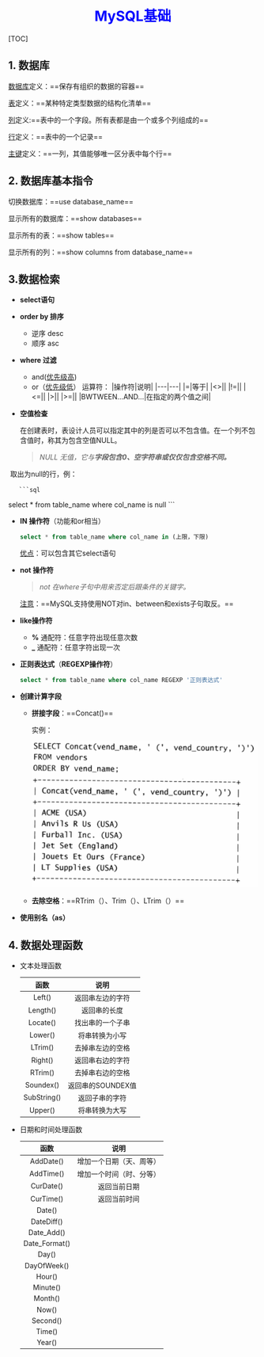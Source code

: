 <center><h1 style="color:blue">MySQL基础</h1></center>

[TOC]

## 1. 数据库

<u>数据库</u>定义：==保存有组织的数据的容器==

<u>表</u>定义：==某种特定类型数据的结构化清单==

<u>列</u>定义:==表中的一个字段。所有表都是由一个或多个列组成的==

<u>行</u>定义：==表中的一个记录==

<u>主键</u>定义：==一列，其值能够唯一区分表中每个行==

## 2. 数据库基本指令

切换数据库：==use database_name==

显示所有的数据库：==show databases==

显示所有的表：==show tables==

显示所有的列：==show columns from database_name==

## 3.数据检索
- **select语句**
- **order by 排序**
  - 逆序 desc
  - 顺序 asc
- **where 过滤**
  - and(<u>优先级高</u>)
  - or（<u>优先级低</u>） 
  运算符：
|操作符|说明|
|---|---|
|=|等于|
|<>||
|!=||
|<=||
|>||
|>=||
|BWTWEEN...AND...|在指定的两个值之间|
- **空值检查**

  在创建表时，表设计人员可以指定其中的列是否可以不包含值。在一个列不包含值时，称其为包含空值NULL。

  > *NULL 无值，它与**字段包含0、空字符串或仅仅包含空格不同。***

​	取出为null的行，例：

       ```sql
  select * from table_name where col_name is null
       ```

- **IN 操作符**（功能和or相当）

  ```sql
  select * from table_name where col_name in (上限，下限)
  ```

  <u>优点</u>：可以包含其它select语句

- **not 操作符**

  > *not 在where子句中用来否定后跟条件的关键字。*

  <u>注意</u>：==MySQL支持使用NOT对in、between和exists子句取反。==

- **like操作符**

  - **%**  通配符：任意字符出现任意次数
  - **_**   通配符：任意字符出现一次

- **正则表达式**（**REGEXP操作符**）

  ```sql
  select * from table_name where col_name REGEXP '正则表达式'
  ```

- **创建计算字段**

  - **拼接字段**：==Concat()==

    实例：

    ![2019-06-21_172414](img/2019-06-21_172414.png)

  - **去除空格**：==RTrim（）、Trim（）、LTrim（）==

- **使用别名（as）**

## 4. 数据处理函数

- 文本处理函数

  |    函数     |       说明        |
  | :---------: | :---------------: |
  |   Left()    | 返回串左边的字符  |
  |  Length()   |   返回串的长度    |
  |  Locate()   | 找出串的一个子串  |
  |   Lower()   |  将串转换为小写   |
  |   LTrim()   | 去掉串左边的空格  |
  |   Right()   | 返回串右边的字符  |
  |   RTrim()   | 去掉串右边的空格  |
  |  Soundex()  | 返回串的SOUNDEX值 |
  | SubString() |  返回子串的字符   |
  |   Upper()   |  将串转换为大写   |

- 日期和时间处理函数

  |     函数      |           说明           |
  | :-----------: | :----------------------: |
  |   AddDate()   | 增加一个日期（天、周等） |
  |   AddTime()   | 增加一个时间（时、分等） |
  |   CurDate()   |       返回当前日期       |
  |   CurTime()   |       返回当前时间       |
  |    Date()     |                          |
  |  DateDiff()   |                          |
  |  Date_Add()   |                          |
  | Date_Format() |                          |
  |     Day()     |                          |
  |  DayOfWeek()  |                          |
  |    Hour()     |                          |
  |   Minute()    |                          |
  |    Month()    |                          |
  |     Now()     |                          |
  |   Second()    |                          |
  |    Time()     |                          |
  |    Year()     |                          |

  